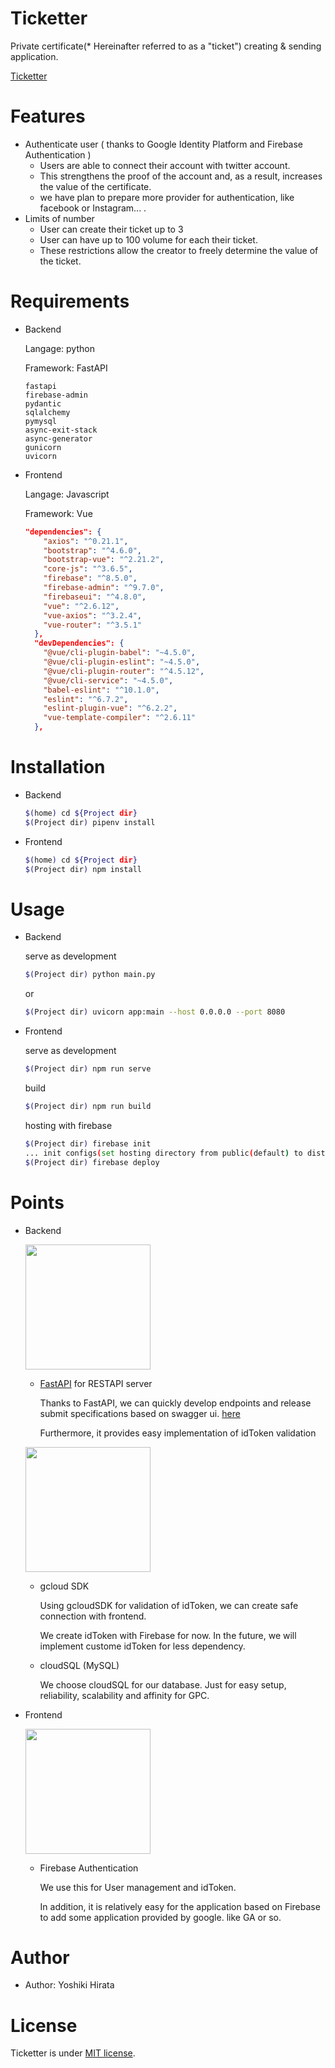 # Ticketter
 
Private certificate(* Hereinafter referred to as a "ticket") creating & sending application.

[Ticketter](https://ticketter.web.app "Ticketter")
 

# Features
 
* Authenticate user ( thanks to Google Identity Platform and Firebase Authentication )
  * Users are able to connect their account with twitter account.
  * This strengthens the proof of the account and, as a result, increases the value of the certificate.
  * we have plan to prepare more provider for authentication, like facebook or Instagram... .
* Limits of number
  * User can create their ticket up to 3
  * User can have up to 100 volume for each their ticket. 
  * These restrictions allow the creator to freely determine the value of the ticket.
 
# Requirements
 
* Backend

  Langage: python
  
  Framework: FastAPI
  ```Pipfile
  fastapi
  firebase-admin
  pydantic
  sqlalchemy
  pymysql
  async-exit-stack
  async-generator
  gunicorn
  uvicorn
  ```
  
  
* Frontend

  Langage: Javascript
  
  Framework: Vue
  ```json
  "dependencies": {
      "axios": "^0.21.1",
      "bootstrap": "^4.6.0",
      "bootstrap-vue": "^2.21.2",
      "core-js": "^3.6.5",
      "firebase": "^8.5.0",
      "firebase-admin": "^9.7.0",
      "firebaseui": "^4.8.0",
      "vue": "^2.6.12",
      "vue-axios": "^3.2.4",
      "vue-router": "^3.5.1"
    },
    "devDependencies": {
      "@vue/cli-plugin-babel": "~4.5.0",
      "@vue/cli-plugin-eslint": "~4.5.0",
      "@vue/cli-plugin-router": "^4.5.12",
      "@vue/cli-service": "~4.5.0",
      "babel-eslint": "^10.1.0",
      "eslint": "^6.7.2",
      "eslint-plugin-vue": "^6.2.2",
      "vue-template-compiler": "^2.6.11"
    },
  ```

# Installation
* Backend
 
  ```bash
  $(home) cd ${Project dir}
  $(Project dir) pipenv install
  ```

* Frontend

  ```bash
  $(home) cd ${Project dir}
  $(Project dir) npm install
  ```

# Usage

* Backend
  
  serve as development
  ```bash
  $(Project dir) python main.py
  ``` 
  or
  ```bash
  $(Project dir) uvicorn app:main --host 0.0.0.0 --port 8080
  ```
  
* Frontend
  
  serve as development
  ```bash
  $(Project dir) npm run serve
  ```
  
  build
  ```bash
  $(Project dir) npm run build
  ```
  
  hosting with firebase
  ```bash
  $(Project dir) firebase init
  ... init configs(set hosting directory from public(default) to dist)
  $(Project dir) firebase deploy
  
  ```

# Points
* Backend

  <img src="https://fastapi.tiangolo.com/img/logo-margin/logo-teal.png" width="200px"></img>
  * [FastAPI](https://fastapi.tiangolo.com/ja/ "FastAPI") for RESTAPI server 
  
    Thanks to FastAPI, we can quickly develop endpoints and release submit specifications based on swagger ui. [here](https://ticketter-fi7wohnrcq-an.a.run.app/docs)
  
    Furthermore, it provides easy implementation of idToken validation
  
  
  
  <img src="https://www.gstatic.com/devrel-devsite/prod/v1674d466be3b1154327dd11cf186e748303b1e92ae31ff35df0f5192fbd777ea/cloud/images/cloud-logo.svg" width="200px"></img>
  
  * gcloud SDK
  
    Using gcloudSDK for validation of idToken, we can create safe connection with frontend.
  
    We create idToken with Firebase for now. In the future, we will implement custome idToken for less dependency.
  
  * cloudSQL (MySQL)
  
    We choose cloudSQL for our database. Just for easy setup, reliability, scalability and affinity for GPC.
    
* Frontend

  <img src="https://www.gstatic.com/devrel-devsite/prod/va16bb1b8e431a4d4f63ff4fba8ff7086a1107b3790bb14961ea206ea5eda2218/firebase/images/lockup.png" width="200px"></img>
  
  * Firebase Authentication
  
    We use this for User management and idToken.
    
    In addition, it is relatively easy for the application based on Firebase to add some application provided by google. like GA or so.

 
# Author

* Author: Yoshiki Hirata
 
# License
 
Ticketter is under [MIT license](https://en.wikipedia.org/wiki/MIT_License).
